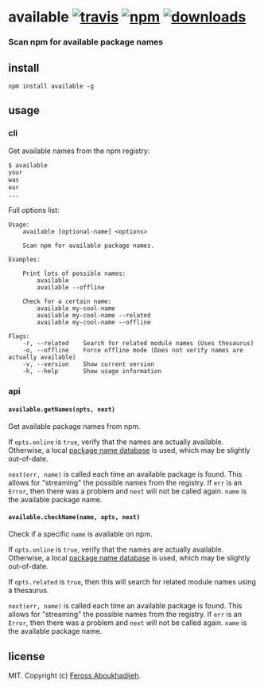 # available [![travis][travis-image]][travis-url] [![npm][npm-image]][npm-url] [![downloads][downloads-image]][downloads-url]

[travis-image]: https://img.shields.io/travis/feross/available/master.svg
[travis-url]: https://travis-ci.org/feross/available
[npm-image]: https://img.shields.io/npm/v/available.svg
[npm-url]: https://npmjs.org/package/available
[downloads-image]: https://img.shields.io/npm/dm/available.svg
[downloads-url]: https://npmjs.org/package/available

### Scan npm for available package names

## install

```
npm install available -g
```

## usage

### cli

Get available names from the npm registry:

```bash
$ available
your
was
our
...
```

Full options list:

```
Usage:
    available [optional-name] <options>

    Scan npm for available package names.

Examples:

    Print lots of possible names:
        available
        available --offline

    Check for a certain name:
        available my-cool-name
        available my-cool-name --related
        available my-cool-name --offline

Flags:
    -r, --related    Search for related module names (Uses thesaurus)
    -o, --offline    Force offline mode (Does not verify names are actually available)
    -v, --version    Show current version
    -h, --help       Show usage information
```

### api

#### `available.getNames(opts, next)`

Get available package names from npm.

If `opts.online` is `true`, verify that the
names are actually available. Otherwise, a local
[package name database](https://npmjs.com/package/all-the-package-names) is used,
which may be slightly out-of-date.

`next(err, name)` is called each time an available package is found. This allows
for "streaming" the possible names from the registry. If `err` is an `Error`, then
there was a problem and `next` will not be called again. `name` is the available
package name.

#### `available.checkName(name, opts, next)`

Check if a specific `name` is available on npm.

If `opts.online` is `true`, verify that the
names are actually available. Otherwise, a local
[package name database](https://npmjs.com/package/all-the-package-names) is used,
which may be slightly out-of-date.

If `opts.related` is `true`, then this will search for related module names using
a thesaurus.

`next(err, name)` is called each time an available package is found. This allows
for "streaming" the possible names from the registry. If `err` is an `Error`, then
there was a problem and `next` will not be called again. `name` is the available
package name.

## license

MIT. Copyright (c) [Feross Aboukhadijeh](http://feross.org).
